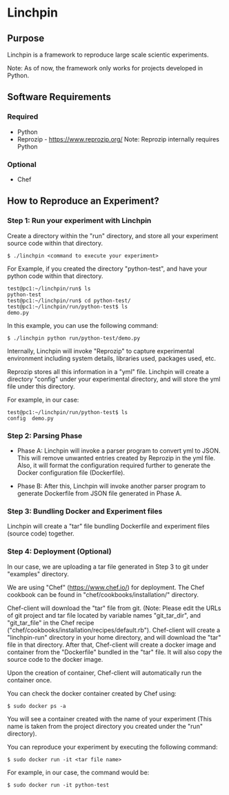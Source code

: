 # Linchpin

## Purpose
Linchpin is a framework to reproduce large scale scientic experiments.

Note: As of now, the framework only works for projects developed in Python.

## Software Requirements

### Required
* Python
* Reprozip - https://www.reprozip.org/
Note: Reprozip internally requires Python

### Optional
* Chef

## How to Reproduce an Experiment?

### Step 1: Run your experiment with Linchpin

Create a directory within the "run" directory, and store all your experiment source code within that directory.

	$ ./linchpin <command to execute your experiment>
	
For Example, if you created the directory "python-test", and have your python code within that directory.

	test@pc1:~/linchpin/run$ ls
	python-test
	test@pc1:~/linchpin/run$ cd python-test/
	test@pc1:~/linchpin/run/python-test$ ls
	demo.py

In this example, you can use the following command:

	$ ./linchpin python run/python-test/demo.py
	
Internally, Linchpin will invoke "Reprozip" to capture experimental environment including system details, libraries used, packages used, etc.

Reprozip stores all this information in a "yml" file.
Linchpin will create a directory "config" under your experimental directory, and will store the yml file under this directory.

For example, in our case:
	
	test@pc1:~/linchpin/run/python-test$ ls
	config	demo.py
	
### Step 2: Parsing Phase

* Phase A: Linchpin will invoke a parser program to convert yml to JSON. This will remove unwanted entries created by Reprozip in the yml file. Also, it will format the configuration required further to generate the Docker configuration file (Dockerfile).

* Phase B: After this, Linchpin will invoke another parser program to generate Dockerfile from JSON file generated in Phase A.

### Step 3: Bundling Docker and Experiment files

Linchpin will create a "tar" file bundling Dockerfile and experiment files (source code) together.

### Step 4: Deployment (Optional)

In our case, we are uploading a tar file generated in Step 3 to git under "examples" directory.

We are using "Chef" (https://www.chef.io/) for deployment. The Chef cookbook can be found in "chef/cookbooks/installation/" directory.

Chef-client will download the "tar" file from git. (Note: Please edit the URLs of git project and tar file located by variable names "git_tar_dir", and "git_tar_file" in the Chef recipe ("chef/cookbooks/installation/recipes/default.rb").
Chef-client will create a "linchpin-run" directory in your home directory, and will download the "tar" file in that directory.
After that, Chef-client will create a docker image and container from the "Dockerfile" bundled in the "tar" file. It will also copy the source code to the docker image.

Upon the creation of container, Chef-client will automatically run the container once.

You can check the docker container created by Chef using:

	$ sudo docker ps -a
	
You will see a container created with the name of your experiment (This name is taken from the project directory you created under the "run" directory).

You can reproduce your experiment by executing the following command:

	$ sudo docker run -it <tar file name>
	
For example, in our case, the command would be:

	$ sudo docker run -it python-test
	

